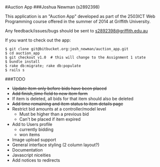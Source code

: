 #Auction App
###Joshua Newman (s2892398)

This application is an "Auction App" developed as part of the 2503ICT Web Programming course offered in the summer of 2014 at Griffith University.

Any feedback/issues/bugs should be sent to s2892398@griffith.edu.au

If you want to check out the app:

    $ git clone git@bitbucket.org:josh_newman/auction_app.git
    $ cd auction_app
    $ git checkout v1.0  # this will change to the Assignment 1 state
    $ bundle install
    $ rake db:migrate; rake db:populate
    $ rails s

###TODO
  + <del>Update item only before bids have been placed</del>
  + <del>Add finish_time field to new item form</del>
  + If item is deleted, all bids for that item should also be deleted
  + <del>Add time remaining and item status to item details page</del>
  + Restrict bid amounts at a controller/model level
    - Must be higher than a previous bid
    - Can't be placed if item expired
  + Add to Users profile
    - currently bidding
    - won items
  + Image upload support
  + General interface styling (2 column layout?)
  + Documentation
  + Javascript niceities
  + Add notices to redirects
